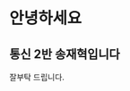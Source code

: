 <!DOCTYPE html>
<html>
<head>
    <!DOCTYPE html>
    <html lang="ko">
    <head>
        <title>Document</title>
    </head>
    <body>
        <h1>안녕하세요</h1>
        <h2>통신 2반 송재혁입니다</h2>
        <p> 잘부탁 드립니다.</p>       
    </body>
    </html>
</head>
</html>